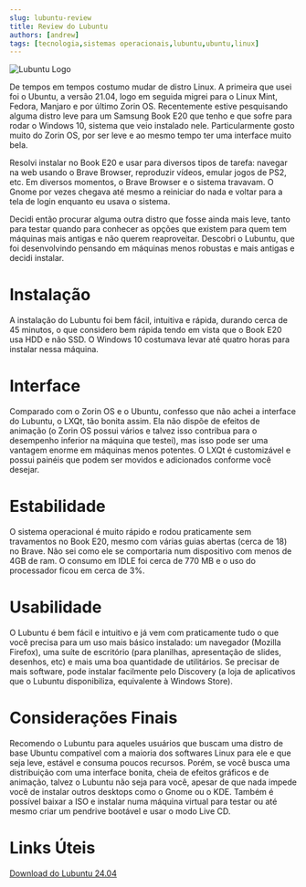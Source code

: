 ```yaml
---
slug: lubuntu-review
title: Review do Lubuntu
authors: [andrew]
tags: [tecnologia,sistemas operacionais,lubuntu,ubuntu,linux]
---
```


![Lubuntu Logo](https://th.bing.com/th/id/R.0aa0d7ec12640304708578724da1b6de?rik=liy5d%2bfEhJBnYA&pid=ImgRaw&r=0)

De tempos em tempos costumo mudar de distro Linux. A primeira que usei foi o Ubuntu, a versão 21.04, logo em seguida migrei para o Linux Mint, Fedora, Manjaro e por último Zorin OS. Recentemente estive pesquisando alguma distro leve para um Samsung Book E20 que tenho e que sofre para rodar o Windows 10, sistema que veio instalado nele. Particularmente gosto muito do Zorin OS, por ser leve e ao mesmo tempo ter uma interface muito bela.

Resolvi instalar no Book E20 e usar para diversos tipos de tarefa: navegar na web usando o Brave Browser, reproduzir vídeos, emular jogos de PS2, etc. Em diversos momentos, o Brave Browser e o sistema travavam. O Gnome por vezes chegava até mesmo a reiniciar do nada e voltar para a tela de login enquanto eu usava o sistema.

Decidi então procurar alguma outra distro que fosse ainda mais leve, tanto para testar quando para conhecer as opções que existem para quem tem máquinas mais antigas e não querem reaproveitar. Descobri o Lubuntu, que foi desenvolvindo pensando em máquinas menos robustas e mais antigas e decidi instalar.

<!--truncate-->

# Instalação
A instalação do Lubuntu foi bem fácil, intuitiva e rápida, durando cerca de 45 minutos, o que considero bem rápida tendo em vista que o Book E20 usa HDD e não SSD. O Windows 10 costumava levar até quatro horas para instalar nessa máquina.

# Interface
Comparado com o Zorin OS e o Ubuntu, confesso que não achei a interface do Lubuntu, o LXQt, tão bonita assim. Ela não dispõe de efeitos de animação (o Zorin OS possui vários e talvez isso contribua para o desempenho inferior na máquina que testei), mas isso pode ser uma vantagem enorme em máquinas menos potentes. O LXQt é customizável e possui painéis que podem ser movidos e adicionados conforme você desejar.

# Estabilidade
O sistema operacional é muito rápido e rodou praticamente sem travamentos no Book E20, mesmo com várias guias abertas (cerca de 18) no Brave. Não sei como ele se comportaria num dispositivo com menos de 4GB de ram. O consumo em IDLE foi cerca de 770 MB e o uso do processador ficou em cerca de 3%. 

# Usabilidade
O Lubuntu é bem fácil e intuitivo e já vem com praticamente tudo o que você precisa para um uso mais básico instalado: um navegador (Mozilla Firefox), uma suíte de escritório (para planilhas, apresentação de slides, desenhos, etc) e mais uma boa quantidade de utilitários. Se precisar de mais software, pode instalar facilmente pelo Discovery (a loja de aplicativos que o Lubuntu disponibiliza, equivalente à Windows Store).

# Considerações Finais
Recomendo o Lubuntu para aqueles usuários que buscam uma distro de base Ubuntu compatível com a maioria dos softwares Linux para ele e que seja leve, estável e consuma poucos recursos. Porém, se você busca uma distribuição com uma interface bonita, cheia de efeitos gráficos e de animação, talvez o Lubuntu não seja para você, apesar de que nada impede você de instalar outros desktops como o Gnome ou o KDE. Também é possível baixar a ISO e instalar numa máquina virtual para testar ou até mesmo criar um pendrive bootável e usar o modo Live CD.

# Links Úteis
[Download do Lubuntu 24.04](https://lubuntu.me/downloads/)